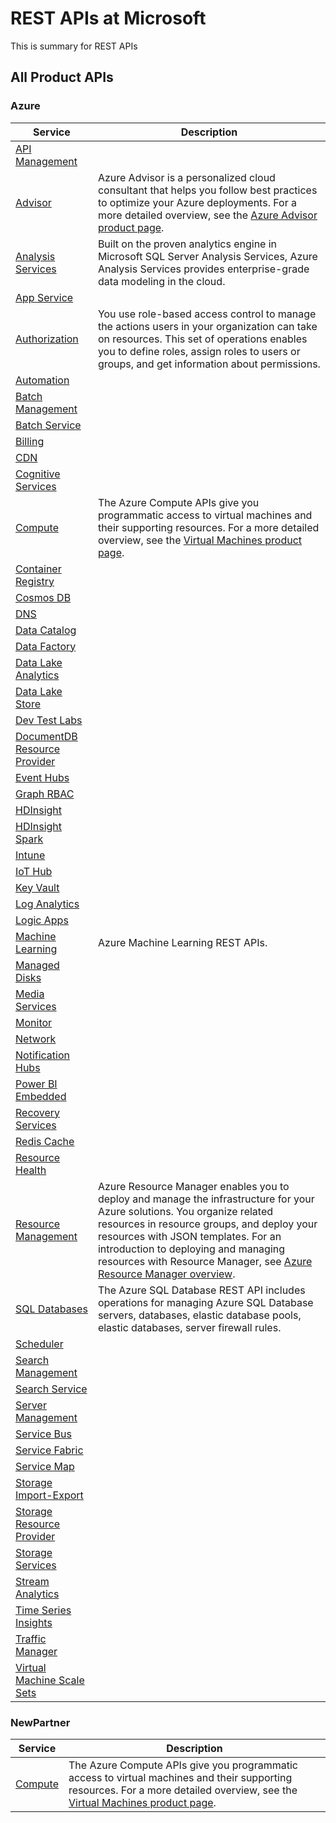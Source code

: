 # REST APIs at Microsoft

This is summary for REST APIs

## All Product APIs
### Azure

| Service | Description |
|---------|-------------|
| [API Management](docs-ref-conceptual/apimanagement/index.md) |  |
| [Advisor](docs-ref-conceptual/advisor/index.md) | Azure Advisor is a personalized cloud consultant that helps you follow best practices to optimize your Azure deployments. For a more detailed overview, see the [Azure Advisor product page](https://azure.microsoft.com/services/advisor). |
| [Analysis Services](docs-ref-conceptual/analysisservices/index.md) | Built on the proven analytics engine in Microsoft SQL Server Analysis Services, Azure Analysis Services provides enterprise-grade data modeling in the cloud. |
| [App Service](docs-ref-conceptual/appservice/index.md) |  |
| [Authorization](docs-ref-conceptual/authorization/index.md) | You use role-based access control to manage the actions users in your organization can take on resources. This set of operations enables you to define roles, assign roles to users or groups, and get information about permissions. |
| [Automation](docs-ref-conceptual/automation/index.md) |  |
| [Batch Management](docs-ref-conceptual/BatchManagement/index.md) |  |
| [Batch Service](docs-ref-conceptual/batchservice/index.md) |  |
| [Billing](docs-ref-conceptual/billing/index.md) |  |
| [CDN](docs-ref-conceptual/cdn/index.md) |  |
| [Cognitive Services](docs-ref-conceptual/cognitiveservices/index.md) |  |
| [Compute](docs-ref-conceptual/compute/index.md) | The Azure Compute APIs give you programmatic access to virtual machines and their supporting resources. For a more detailed overview, see the [Virtual Machines product page](https://azure.microsoft.com/services/virtual-machines). |
| [Container Registry](docs-ref-conceptual/containerregistry/index.md) |  |
| [Cosmos DB](docs-ref-conceptual/documentdb/index.md) |  |
| [DNS](docs-ref-conceptual/dns/index.md) |  |
| [Data Catalog](docs-ref-conceptual/datacatalog/index.md) |  |
| [Data Factory](docs-ref-conceptual/datafactory/index.md) |  |
| [Data Lake Analytics](docs-ref-conceptual/datalakeanalytics/index.md) |  |
| [Data Lake Store](docs-ref-conceptual/datalakestore/index.md) |  |
| [Dev Test Labs](docs-ref-conceptual/DTL/index.md) |  |
| [DocumentDB Resource Provider](docs-ref-conceptual/documentdbresourceprovider/index.md) |  |
| [Event Hubs](docs-ref-conceptual/EventHub/index.md) |  |
| [Graph RBAC](docs-ref-conceptual/graphrbac/index.md) |  |
| [HDInsight](docs-ref-conceptual/hdinsight/index.md) |  |
| [HDInsight Spark](docs-ref-conceptual/hdinsightspark/index.md) |  |
| [Intune](docs-ref-conceptual/intune/index.md) |  |
| [IoT Hub](docs-ref-conceptual/iothub/index.md) |  |
| [Key Vault](docs-ref-conceptual/keyvault/index.md) |  |
| [Log Analytics](docs-ref-conceptual/loganalytics/index.md) |  |
| [Logic Apps](docs-ref-conceptual/logic/index.md) |  |
| [Machine Learning](docs-ref-conceptual/machineLearning/index.md) | Azure Machine Learning REST APIs. |
| [Managed Disks](docs-ref-conceptual/manageddisks/index.md) |  |
| [Media Services](docs-ref-conceptual/media/index.md) |  |
| [Monitor](docs-ref-conceptual/monitor/index.md) |  |
| [Network](docs-ref-conceptual/network/index.md) |  |
| [Notification Hubs](docs-ref-conceptual/notificationhubs/index.md) |  |
| [Power BI Embedded](docs-ref-conceptual/powerbiembedded/index.md) |  |
| [Recovery Services](docs-ref-conceptual/recoveryservices/index.md) |  |
| [Redis Cache](docs-ref-conceptual/redis/index.md) |  |
| [Resource Health](docs-ref-conceptual/resourcehealth/index.md) |  |
| [Resource Management](docs-ref-conceptual/resources/index.md) | Azure Resource Manager enables you to deploy and manage the infrastructure for your Azure solutions. You organize related resources in resource groups, and deploy your resources with JSON templates. For an introduction to deploying and managing resources with Resource Manager, see [Azure Resource Manager overview](https://docs.microsoft.com/azure/azure-resource-manager/resource-group-overview). |
| [SQL Databases](docs-ref-conceptual/sql/index.md) | The Azure SQL Database REST API includes operations for managing Azure SQL Database servers, databases, elastic database pools, elastic databases, server firewall rules. |
| [Scheduler](docs-ref-conceptual/scheduler/index.md) |  |
| [Search Management](docs-ref-conceptual/searchmanagement/index.md) |  |
| [Search Service](docs-ref-conceptual/searchservice/index.md) |  |
| [Server Management](docs-ref-conceptual/servermanagement/index.md) |  |
| [Service Bus](docs-ref-conceptual/servicebus/index.md) |  |
| [Service Fabric](docs-ref-conceptual/servicefabric/index.md) |  |
| [Service Map](docs-ref-conceptual/servicemap/index.md) |  |
| [Storage Import-Export](docs-ref-conceptual/storageimportexport/index.md) |  |
| [Storage Resource Provider](docs-ref-conceptual/storagerp/index.md) |  |
| [Storage Services](docs-ref-conceptual/storageservices/index.md) |  |
| [Stream Analytics](docs-ref-conceptual/streamanalytics/index.md) |  |
| [Time Series Insights](docs-ref-conceptual/time-series-insights/index.md) |  |
| [Traffic Manager](docs-ref-conceptual/trafficmanager/index.md) |  |
| [Virtual Machine Scale Sets](docs-ref-conceptual/virtualmachinescalesets/index.md) |  |

### NewPartner

| Service | Description |
|---------|-------------|
| [Compute](docs-ref-conceptual/compute/index.md) | The Azure Compute APIs give you programmatic access to virtual machines and their supporting resources. For a more detailed overview, see the [Virtual Machines product page](https://azure.microsoft.com/services/virtual-machines). |

